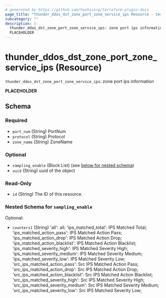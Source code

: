 ```yaml
---
# generated by https://github.com/hashicorp/terraform-plugin-docs
page_title: "thunder_ddos_dst_zone_port_zone_service_ips Resource - terraform-provider-thunder"
subcategory: ""
description: |-
  thunder_ddos_dst_zone_port_zone_service_ips: zone port ips information
  PLACEHOLDER
---
```


# thunder_ddos_dst_zone_port_zone_service_ips (Resource)

`thunder_ddos_dst_zone_port_zone_service_ips`: zone port ips information

__PLACEHOLDER__



<!-- schema generated by tfplugindocs -->
## Schema

### Required

- `port_num` (String) PortNum
- `protocol` (String) Protocol
- `zone_name` (String) ZoneName

### Optional

- `sampling_enable` (Block List) (see [below for nested schema](#nestedblock--sampling_enable))
- `uuid` (String) uuid of the object

### Read-Only

- `id` (String) The ID of this resource.

<a id="nestedblock--sampling_enable"></a>
### Nested Schema for `sampling_enable`

Optional:

- `counters1` (String) 'all': all; 'ips_matched_total': IPS Matched Total; 'ips_matched_action_pass': IPS Matched Action Pass; 'ips_matched_action_drop': IPS Matched Action Drop; 'ips_matched_action_blacklist': IPS Matched Action Blacklist; 'ips_matched_severity_high': IPS Matched Severity High; 'ips_matched_severity_medium': IPS Matched Severity Medium; 'ips_matched_severity_low': IPS Matched Severity Low; 'src_ips_matched_action_pass': Src IPS Matched Action Pass; 'src_ips_matched_action_drop': Src IPS Matched Action Drop; 'src_ips_matched_action_blacklist': Src IPS Matched Action Blacklist; 'src_ips_matched_severity_high': Src IPS Matched Severity High; 'src_ips_matched_severity_medium': Src IPS Matched Severity Medium; 'src_ips_matched_severity_low': Src IPS Matched Severity Low;


